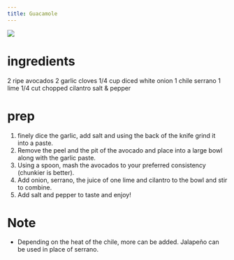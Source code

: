 ```yaml
---
title: Guacamole
---
```

![](http://4.bp.blogspot.com/-l10lTgxQ9So/TiGXrOSQvcI/AAAAAAAAAcY/5xWNHHovXfc/s400/guacamole.jpg)
# ingredients

2 ripe avocados
2 garlic cloves
1/4 cup diced white onion
1 chile serrano
1 lime
1/4 cut chopped cilantro
salt & pepper

# prep

1.  finely dice the garlic, add salt and using the back of the knife grind it into a paste.
2.  Remove the peel and the pit of the avocado and place into a large bowl along with the garlic paste.  
3.  Using a spoon, mash the avocados to your preferred consistency (chunkier is better).
4.  Add onion, serrano, the juice of one lime and cilantro to the bowl and stir to combine.
5.  Add salt and pepper to taste and enjoy!

# Note

* Depending on the heat of the chile, more can be added. Jalapeño can be used in place of serrano.
